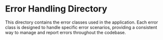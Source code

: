 # Error Handling Directory

This directory contains the error classes used in the application. Each error class is designed to handle specific error scenarios, providing a consistent way to manage and report errors throughout the codebase.
